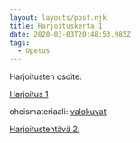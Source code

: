 ```yaml
---
layout: layouts/post.njk
title: Harjoituskerta 1
date: 2020-03-03T20:48:53.985Z
tags:
  - Opetus
---
```

Harjoitusten osoite:

[Harjoitus 1](file:///C:/Users/ollip/Desktop/site/_site/blog/post-5/index.html)

oheismateriaali: [valokuvat](https://people.uta.fi/~op98563/valokuva_esittely)

[Harjoitustehtävä 2.](https://people.uta.fi/~op98563/post-6/index.html)